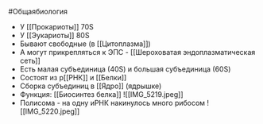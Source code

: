 #Общаябиология 
- У [[Прокариоты]] 70S
- У [[Эукариоты]] 80S
- Бывают свободные (в [[Цитоплазма]])
- А могут прикрепляться к ЭПС - [[Шероховатая эндоплазматическая сеть]]
- Есть малая субъединица (40S) и большая субъединица (60S)
- Состоят из р[[РНК]] и [[Белки]]
- Сборка субъединиц в [[Ядро]] (ядрышке)
- Функция: [[Биосинтез белка]]
![[IMG_5219.jpeg]]
- Полисома - на одну иРНК накинулось много рибосом
![[IMG_5220.jpeg]]